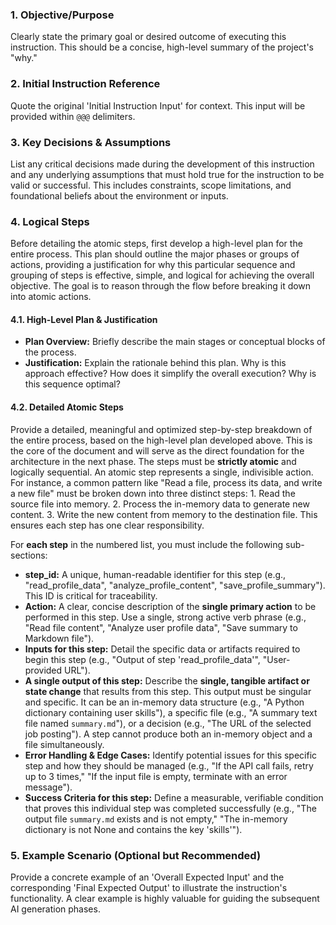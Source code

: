 
### 1. Objective/Purpose
Clearly state the primary goal or desired outcome of executing this instruction. This should be a concise, high-level summary of the project's "why."

### 2. Initial Instruction Reference
Quote the original 'Initial Instruction Input' for context. This input will be provided within `@@@` delimiters.

### 3. Key Decisions & Assumptions
List any critical decisions made during the development of this instruction and any underlying assumptions that must hold true for the instruction to be valid or successful. This includes constraints, scope limitations, and foundational beliefs about the environment or inputs.

### 4. Logical Steps

Before detailing the atomic steps, first develop a high-level plan for the entire process. This plan should outline the major phases or groups of actions, providing a justification for why this particular sequence and grouping of steps is effective, simple, and logical for achieving the overall objective. The goal is to reason through the flow before breaking it down into atomic actions.

#### 4.1. High-Level Plan & Justification
*   **Plan Overview:** Briefly describe the main stages or conceptual blocks of the process.
*   **Justification:** Explain the rationale behind this plan. Why is this approach effective? How does it simplify the overall execution? Why is this sequence optimal?

#### 4.2. Detailed Atomic Steps
Provide a detailed, meaningful and optimized step-by-step breakdown of the entire process, based on the high-level plan developed above. This is the core of the document and will serve as the direct foundation for the architecture in the next phase. The steps must be **strictly atomic** and logically sequential. An atomic step represents a single, indivisible action. For instance, a common pattern like "Read a file, process its data, and write a new file" must be broken down into three distinct steps: 1. Read the source file into memory. 2. Process the in-memory data to generate new content. 3. Write the new content from memory to the destination file. This ensures each step has one clear responsibility.

For **each step** in the numbered list, you must include the following sub-sections:
*   **step_id:** A unique, human-readable identifier for this step (e.g., "read_profile_data", "analyze_profile_content", "save_profile_summary"). This ID is critical for traceability.
*   **Action:** A clear, concise description of the **single primary action** to be performed in this step. Use a single, strong active verb phrase (e.g., "Read file content", "Analyze user profile data", "Save summary to Markdown file").
*   **Inputs for this step:** Detail the specific data or artifacts required to begin this step (e.g., "Output of step 'read_profile_data'", "User-provided URL").
*   **A single output of this step:** Describe the **single, tangible artifact or state change** that results from this step. This output must be singular and specific. It can be an in-memory data structure (e.g., "A Python dictionary containing user skills"), a specific file (e.g., "A summary text file named `summary.md`"), or a decision (e.g., "The URL of the selected job posting"). A step cannot produce both an in-memory object and a file simultaneously.
*   **Error Handling & Edge Cases:** Identify potential issues for this specific step and how they should be managed (e.g., "If the API call fails, retry up to 3 times," "If the input file is empty, terminate with an error message").
*   **Success Criteria for this step:** Define a measurable, verifiable condition that proves this individual step was completed successfully (e.g., "The output file `summary.md` exists and is not empty," "The in-memory dictionary is not None and contains the key 'skills'").

### 5. Example Scenario (Optional but Recommended)
Provide a concrete example of an 'Overall Expected Input' and the corresponding 'Final Expected Output' to illustrate the instruction's functionality. A clear example is highly valuable for guiding the subsequent AI generation phases.